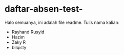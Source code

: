 # daftar-absen-test-
Halo semuanya, ini adalah file readme. Tulis nama kalian:
- Rayhand Rusyid
- Hazim
- Zaky R
- bilqisty